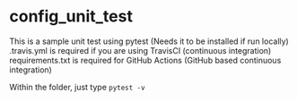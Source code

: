 # config_unit_test

This is a sample unit test using pytest (Needs it to be installed if run locally)
.travis.yml is required if you are using TravisCI (continuous integration)
requirements.txt is required for GitHub Actions (GitHub based continuous integration)

Within the folder, just type
`pytest -v`
